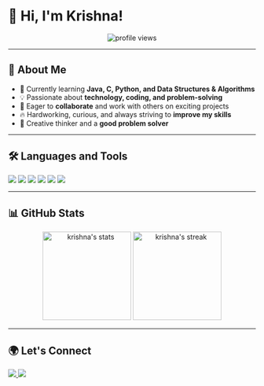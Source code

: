 # 👋 Hi, I'm Krishna!  

<p align="center">
  <img src="https://komarev.com/ghpvc/?username=krishna&label=Profile%20Views&color=blue&style=flat" alt="profile views" />
</p>

---

## 🚀 About Me  

- 🌱 Currently learning **Java, C, Python, and Data Structures & Algorithms**  
- 💡 Passionate about **technology, coding, and problem-solving**  
- 🤝 Eager to **collaborate** and work with others on exciting projects  
- 🔥 Hardworking, curious, and always striving to **improve my skills**  
- 🎨 Creative thinker and a **good problem solver**  

---

## 🛠️ Languages and Tools  

<p>
  <img src="https://img.shields.io/badge/C-00599C?style=for-the-badge&logo=c&logoColor=white" />
  <img src="https://img.shields.io/badge/Java-ED8B00?style=for-the-badge&logo=java&logoColor=white" />
  <img src="https://img.shields.io/badge/Python-3776AB?style=for-the-badge&logo=python&logoColor=white" />
  <img src="https://img.shields.io/badge/DSA-FF6F00?style=for-the-badge&logo=leetcode&logoColor=white" />
  <img src="https://img.shields.io/badge/Git-F05032?style=for-the-badge&logo=git&logoColor=white" />
  <img src="https://img.shields.io/badge/GitHub-181717?style=for-the-badge&logo=github&logoColor=white" />
</p>  

---

## 📊 GitHub Stats  

<p align="center">
  <img src="https://github-readme-stats.vercel.app/api?username=krishna&show_icons=true&theme=tokyonight" alt="krishna's stats" height="180"/>
  <img src="https://github-readme-streak-stats.herokuapp.com/?user=krishna&theme=tokyonight" alt="krishna's streak" height="180"/>
</p>

---

## 🌍 Let's Connect  

<p>
  <a href="https://linkedin.com/in/your-linkedin" target="_blank">
    <img src="https://img.shields.io/badge/LinkedIn-0A66C2?style=for-the-badge&logo=linkedin&logoColor=white"/>
  </a>
  <a href="mailto:your.email@example.com">
    <img src="https://img.shields.io/badge/Email-D14836?style=for-the-badge&logo=gmail&logoColor=white"/>
  </a>
</p>
